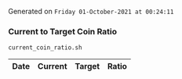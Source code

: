 Generated on `Friday 01-October-2021 at 00:24:11`

### Current to Target Coin Ratio
`current_coin_ratio.sh`

Date|Current|Target|Ratio
---|---|---|---
